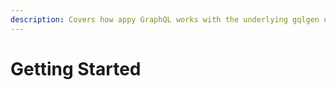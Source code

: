 ```yaml
---
description: Covers how appy GraphQL works with the underlying gqlgen engine.
---
```


# Getting Started


